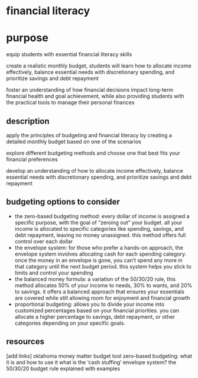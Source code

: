 # financial literacy

# purpose

equip students with essential financial literacy skills

create a realistic monthly budget, students will learn how to allocate income
effectively, balance essential needs with discretionary spending, and prioritize
savings and debt repayment

foster an understanding of how financial decisions impact long-term financial
health and goal achievement, while also providing students with the practical
tools to manage their personal finances

## description

apply the principles of budgeting and financial literacy by creating a detailed
monthly budget based on one of the scenarios

explore different budgeting methods and choose one that best fits your financial
preferences

develop an understanding of how to allocate income effectively, balance
essential needs with discretionary spending, and prioritize savings and debt
repayment

## budgeting options to consider

- the zero-based budgeting method: every dollar of income is assigned a specific
  purpose, with the goal of “zeroing out” your budget. all your income is
  allocated to specific categories like spending, savings, and debt repayment,
  leaving no money unassigned. this method offers full control over each dollar
- the envelope system: for those who prefer a hands-on approach, the envelope
  system involves allocating cash for each spending category. once the money in
  an envelope is gone, you can’t spend any more in that category until the next
  budget period. this system helps you stick to limits and control your spending
- the balanced money formula: a variation of the 50/30/20 rule, this method
  allocates 50% of your income to needs, 30% to wants, and 20% to savings. it
  offers a balanced approach that ensures your essentials are covered while
  still allowing room for enjoyment and financial growth
- proportional budgeting: allows you to divide your income into customized
  percentages based on your financial priorities. you can allocate a higher
  percentage to savings, debt repayment, or other categories depending on your
  specific goals.

## resources

[add links]
oklahoma money matter budget tool zero-based budgeting: what it is and how
to use it what is the ‘cash stuffing’ envelope system? the 50/30/20 budget
rule explained with examples

